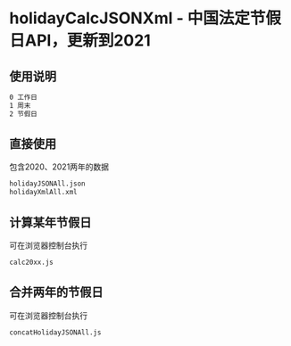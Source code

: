 holidayCalcJSONXml - 中国法定节假日API，更新到2021
============

使用说明
----------------

``` sh
0 工作日 
1 周末 
2 节假日 
```

直接使用
----------------
包含2020、2021两年的数据

``` sh
holidayJSONAll.json
holidayXmlAll.xml 
```

计算某年节假日
----------------
可在浏览器控制台执行

``` sh
calc20xx.js
```

合并两年的节假日
----------------
可在浏览器控制台执行

``` sh
concatHolidayJSONAll.js 
```

